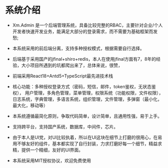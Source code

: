 
# 系统介绍
- Xm.Admin 是一个后端管理系统，具备比较完整的RBAC，主要针对企业/个人开发者快速开发业务，能满足大部分的登录需求，而不需要为基础框架而发愁;

- 本系统采用的前后端分离，支持多种授权模式，根据需要自行选择。

- 后端基于采用国产的jfinal+shiro+redis，本人在使用jfinal方面有7，8年的经验，大小项目所遇到的坑都爬出来了，总体来说，很赞，

- 前端采用React18+Antd5+TypeScript最先进技术栈

- 核心功能：多种授权登录方式（密码，短信，邮件，token鉴权，无状态鉴权）， 用户管理，多角色管理，菜单管理，权限系统（功能权限，文件权限），日志系统，字典管理，多语言系统，组织管理，文件管理，多弹窗（最小化，最大化，移动等）

- 本系统遵循最简化原则，争取代码简单，设计简单，且通用性强，易于上手。

- 支持跨平台，支持国产系统，数据库，中间件，芯片。

- 由于本人是UI党，对UI比较执着，所以在UI这块在细节上打磨的很用心，在易用不够友好的组件，基本都实现了自行封装，力求打磨好每一个细节，精益求精，提供一个精细，友好的UI界面。

- 本系统采用MIT授权协议，欢迎免费使用



  

